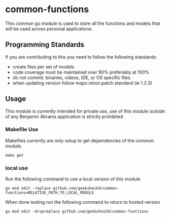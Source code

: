 
# common-functions

This common go module is used to store all the functions and models that will be used across personal applications.

## Programming Standards

If you are contributing to this you need to follow the following standards:
 - create files per set of models
 - code coverage must be maintained over 90% preferably at 100%
 - do not commit: binaries, videos, IDE, or OS specific files
 - when updating version follow major.minor.patch standard (ie 1.2.3)

## Usage

This module is currently intended for private use, use of this module outside of any Benjamin Abrams application is strictly prohibited

### Makefile Use

Makefiles currently are only setup to get dependencies of the common module.

```shell
make get
```

### local use

Run the following command to use a local version of this module

```shell
go mod edit -replace github.com/geeksheik9/common-functions=RELATIVE_PATH_TO_LOCAL_MODULE
```

When done testing run the following command to return to hosted version

```shel
go mod edit -dropreplace github.com/geeksheik9/common-functions
```


